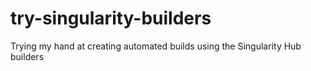 # try-singularity-builders
Trying my hand at creating automated builds using the Singularity Hub builders
